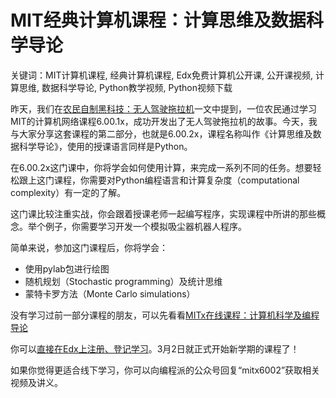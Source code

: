 # MIT经典计算机课程：计算思维及数据科学导论

关键词：MIT计算机课程, 经典计算机课程, Edx免费计算机公开课, 公开课视频, 计算思维, 数据科学导论, Python教学视频, Python视频下载

昨天，我们在[农民自制黑科技：无人驾驶拖拉机](http://codingpy.com/article/canadian-farmer-builds-autonomous-tractor/)一文中提到，一位农民通过学习MIT的计算机网络课程6.00.1x，成功开发出了无人驾驶拖拉机的故事。今天，我与大家分享这套课程的第二部分，也就是6.00.2x，课程名称叫作《计算思维及数据科学导论》，使用的授课语言同样是Python。

在6.00.2x这门课中，你将学会如何使用计算，来完成一系列不同的任务。想要轻松跟上这门课程，你需要对Python编程语言和计算复杂度（computational complexity）有一定的了解。

这门课比较注重实战，你会跟着授课老师一起编写程序，实现课程中所讲的那些概念。举个例子，你需要学习开发一个模拟吸尘器机器人程序。

简单来说，参加这门课程后，你将学会：

- 使用pylab包进行绘图
- 随机规划（Stochastic programming）及统计思维
- 蒙特卡罗方法（Monte Carlo simulations）

没有学习过前一部分课程的朋友，可以先看看[MITx在线课程：计算机科学及编程导论](http://codingpy.com/article/mit-ocw-introduction-computer-science-using-python/)

你可以[直接在Edx上注册、登记学习](https://www.edx.org/course/introduction-computational-thinking-data-mitx-6-00-2x-3#!)。3月2日就正式开始新学期的课程了！

如果你觉得更适合线下学习，你可以向编程派的公众号回复“mitx6002”获取相关视频及讲义。
